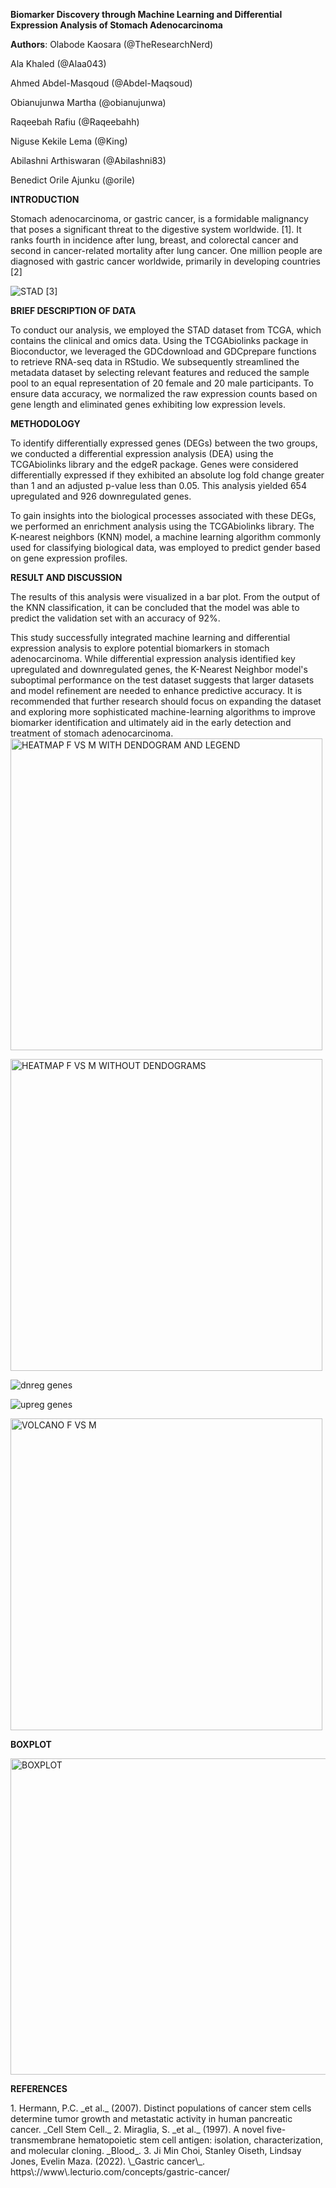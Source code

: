 
**Biomarker Discovery through Machine Learning and Differential Expression Analysis of Stomach Adenocarcinoma**

**Authors**: Olabode Kaosara (@TheResearchNerd)

Ala Khaled (@Alaa043)

Ahmed Abdel-Masqoud (@Abdel-Maqsoud)

Obianujunwa Martha (@obianujunwa)

Raqeebah Rafiu (@Raqeebahh)

Niguse Kekile Lema (@King)

Abilashni Arthiswaran (@Abilashni83)

Benedict Orile Ajunku (@orile)

**INTRODUCTION**

Stomach adenocarcinoma, or gastric cancer, is a formidable malignancy that poses a significant threat to the digestive system worldwide. \[1]. It ranks fourth in incidence after lung, breast, and colorectal cancer and second in cancer-related mortality after lung cancer. One million people are diagnosed with gastric cancer worldwide, primarily in developing countries \[2]

![STAD](https://github.com/user-attachments/assets/00d79f3b-f238-48a3-b716-c15d6af7b21b)
\[3]

**BRIEF DESCRIPTION OF DATA**

To conduct our analysis, we employed the STAD dataset from TCGA, which contains the clinical and omics data. Using the TCGAbiolinks package in Bioconductor, we leveraged the GDCdownload and GDCprepare functions to retrieve RNA-seq data in RStudio. We subsequently streamlined the metadata dataset by selecting relevant features and reduced the sample pool to an equal representation of 20 female and 20 male participants. To ensure data accuracy, we normalized the raw expression counts based on gene length and eliminated genes exhibiting low expression levels.

**METHODOLOGY**

To identify differentially expressed genes (DEGs) between the two groups, we conducted a differential expression analysis (DEA) using the TCGAbiolinks library and the edgeR package. Genes were considered differentially expressed if they exhibited an absolute log fold change greater than 1 and an adjusted p-value less than 0.05. This analysis yielded 654 upregulated and 926 downregulated genes.

To gain insights into the biological processes associated with these DEGs, we performed an enrichment analysis using the TCGAbiolinks library. The K-nearest neighbors (KNN) model, a machine learning algorithm commonly used for classifying biological data, was employed to predict gender based on gene expression profiles.

**RESULT AND DISCUSSION**

The results of this analysis were visualized in a bar plot. From the output of the KNN classification, it can be concluded that the model was able to predict the validation set with an accuracy of 92%.

This study successfully integrated machine learning and differential expression analysis to explore potential biomarkers in stomach adenocarcinoma. While differential expression analysis identified key upregulated and downregulated genes, the K-Nearest Neighbor model's suboptimal performance on the test dataset suggests that larger datasets and model refinement are needed to enhance predictive accuracy. It is recommended that further research should focus on expanding the dataset and exploring more sophisticated machine-learning algorithms to improve biomarker identification and ultimately aid in the early detection and treatment of stomach adenocarcinoma.
<img width="499" alt="HEATMAP F VS M WITH DENDOGRAM AND LEGEND" src="https://github.com/user-attachments/assets/5ab686f1-c90d-4959-83c5-df453e9bad58">

<img width="499" alt="HEATMAP F VS M WITHOUT DENDOGRAMS" src="https://github.com/user-attachments/assets/44f9da4d-4fee-4db0-a947-357196644a9c">

![dnreg genes](https://github.com/user-attachments/assets/72722373-a225-4dfc-9c51-84587f494e45)

![upreg genes](https://github.com/user-attachments/assets/50905db9-af82-43a3-ae52-1f8a3c0210c6)

<img width="499" alt="VOLCANO F VS M" src="https://github.com/user-attachments/assets/1497c922-f2df-4fe3-94a2-efcc1e0b3c6b">

**BOXPLOT**

<img width="506" alt="BOXPLOT" src="https://github.com/user-attachments/assets/277b2096-ceb1-4866-a495-fe46465d9378">

**REFERENCES**

<!--[if !supportLists]-->1.     <!--[endif]-->Hermann, P.C. _et al._ (2007). Distinct populations of cancer stem cells determine tumor growth and metastatic activity in human pancreatic cancer. _Cell Stem Cell._

<!--[if !supportLists]-->2.     <!--[endif]-->Miraglia, S. _et al._ (1997). A novel five-transmembrane hematopoietic stem cell antigen: isolation, characterization, and molecular cloning. _Blood_.

<!--[if !supportLists]-->3.     <!--[endif]-->Ji Min Choi, Stanley Oiseth, Lindsay Jones, Evelin Maza. (2022). \_Gastric cancer\_. https\://www\.lecturio.com/concepts/gastric-cancer/
